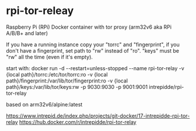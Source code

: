 # rpi-tor-releay
Raspberry Pi (RPi) Docker container with tor proxy
(arm32v6 aka RPi A/B/B+ and later)

If you have a running instance copy your "torrc" and "fingerprint", if you don't have a fingerprint, set path to "rw" instead of "ro". "keys" must be "rw" all the time (even if it's empty).

start with:
docker run -d --restart=unless-stopped --name rpi-tor-relay -v {local path}/torrc:/etc/tor/torrc:ro -v {local path}/fingerprint:/var/lib/tor/fingerprint:ro -v {local path}/keys:/var/lib/tor/keys:rw -p 9030:9030 -p 9001:9001 intrepidde/rpi-tor-relay

based on arm32v6/alpine:latest

https://www.intrepid.de/index.php/projects/git-docker/17-intrepidde-rpi-tor-relay
https://hub.docker.com/r/intrepidde/rpi-tor-relay
